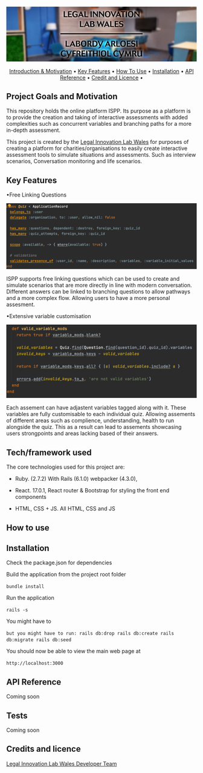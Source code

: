 <p align="center">
  <img src="logo-header-svg.jpg"<br>
</p>

<p align="center">
  <a href="#project-goals-and-motivation">Introduction & Motivation</a> •
  <a href="#key-features">Key Features</a> •
  <a href="#how-to-use">How To Use</a> •
  <a href="#installation">Installation</a> •
  <a href="#api-reference">API Reference</a> •
  <a href="#credit-and-licence">Credit and Licence</a> •
  <br>
</p>


## Project Goals and Motivation

This repository holds the online platform ISPP. Its purpose as a platform is to provide the creation and taking of interactive assessments with added complexities such as concurrent variables and branching paths for a more in-depth assessment.

This project is created by the [Legal Innovation Lab Wales](https://legaltech.wales/) for purposes of creating a platform for charities/organisations to easily create interactive assessment tools to simulate situations and assessments. Such as interview scenarios, Conversation monitoring and life scenarios.

## Key Features

•Free Linking Questions

<img src="quiz.png"><br>

ISPP supports free linking questions which can be used to create and simulate scenarios that are more directly in line with modern conversation. Different answers can be linked to branching questions to allow pathways and a more complex flow. Allowing users to have a more personal assesment.

•Extensive variable customisation

<img src="variable.png"><br>

Each assement can have adjastent variables tagged along with it. These variables are fully customisable to each individual quiz. Allowing assements of different areas such as complience, understanding, health to run alongside the quiz. This as a result can lead to assements showcasing users strongpoints and areas lacking based of their answers. 

## Tech/framework used
The core technologies used for this project are:
* Ruby. (2.7.2) With Rails (6.1.0) webpacker (4.3.0), 

* React. 17.0.1, React router & Bootstrap for styling the front end components

* HTML, CSS + JS. All HTML, CSS and JS

## How to use


## Installation
Check the package.json for dependencies

Build the application from the project root folder

``bundle install``

Run the application

``rails -s``

You might have to 

``but you might have to run:
rails db:drop
rails db:create
rails db:migrate
rails db:seed``

You should now be able to view the main web page at 

``http://localhost:3000``

## API Reference

Coming soon

## Tests
Coming soon

## Credits and licence
[Legal Innovation Lab Wales Developer Team](https://legaltech.wales/)
